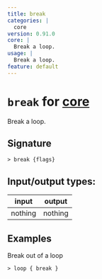 ```yaml
---
title: break
categories: |
  core
version: 0.91.0
core: |
  Break a loop.
usage: |
  Break a loop.
feature: default
---
```

<!-- This file is automatically generated. Please edit the command in https://github.com/nushell/nushell instead. -->

# `break` for [core](/commands/categories/core.md)

<div class='command-title'>Break a loop.</div>

## Signature

```> break {flags} ```


## Input/output types:

| input   | output  |
| ------- | ------- |
| nothing | nothing |

## Examples

Break out of a loop
```nu
> loop { break }

```
